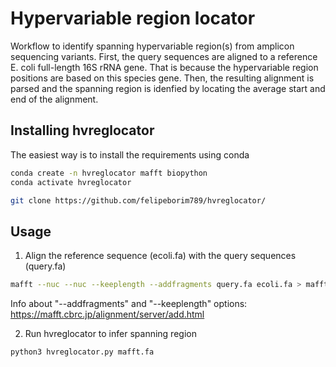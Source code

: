 # Hypervariable region locator
Workflow to identify spanning hypervariable region(s) from amplicon sequencing variants.
First, the query sequences are aligned to a reference E. coli full-length 16S rRNA gene. That is because the hypervariable region positions are based on this species gene.
Then, the resulting alignment is parsed and the spanning region is idenfied by locating the average start and end of the alignment.

## Installing hvreglocator
The easiest way is to install the requirements using conda
```bash
conda create -n hvreglocator mafft biopython
conda activate hvreglocator

git clone https://github.com/felipeborim789/hvreglocator/
```

## Usage
01. Align the reference sequence (ecoli.fa) with the query sequences (query.fa)
```bash
mafft --nuc --nuc --keeplength --addfragments query.fa ecoli.fa > mafft.fa
```
Info about "--addfragments" and "--keeplength" options: https://mafft.cbrc.jp/alignment/server/add.html

02. Run hvreglocator to infer spanning region
```bash
python3 hvreglocator.py mafft.fa
```
